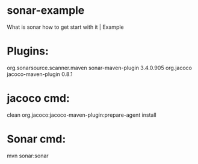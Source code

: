 # sonar-example
What is sonar how to get start with it | Example

# Plugins:

<build>
		<plugins>
			<plugin>
				<groupId>org.sonarsource.scanner.maven</groupId>
				<artifactId>sonar-maven-plugin</artifactId>
				<version>3.4.0.905</version>
			</plugin>
			<plugin>
				<groupId>org.jacoco</groupId>
				<artifactId>jacoco-maven-plugin</artifactId>
				<version>0.8.1</version>
			</plugin>
		</plugins>
	</build>

# jacoco cmd:
clean org.jacoco:jacoco-maven-plugin:prepare-agent install

# Sonar cmd:
mvn sonar:sonar 
